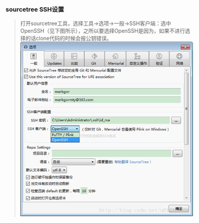<!--### 前言： 如果您想结合Gitlab和Sourcetree来实现代码管理，那么请看以下步骤。-->
### sourcetree SSH设置
> 打开sourcetree工具，选择工具->选项->一般->SSH客户端：选中OpenSSH（见下图所示），之所以要选择OpenSSH是因为，如果不进行选择的话clone代码的时候会报公钥错误。  
![](./img/sourcetree/stree_7.jpg)  

